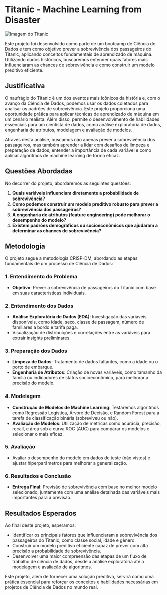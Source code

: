 # Titanic - Machine Learning from Disaster

![Imagem do Titanic](https://upload.wikimedia.org/wikipedia/commons/f/fd/RMS_Titanic_3.jpg)

Este projeto foi desenvolvido como parte de um bootcamp de Ciência de Dados e tem como objetivo prever a sobrevivência dos passageiros do Titanic, aplicando conceitos fundamentais de aprendizado de máquina. Utilizando dados históricos, buscaremos entender quais fatores mais influenciaram as chances de sobrevivência e como construir um modelo preditivo eficiente.

## Justificativa

O naufrágio do Titanic é um dos eventos mais icônicos da história e, com o avanço da Ciência de Dados, podemos usar os dados coletados para analisar os padrões de sobrevivência. Este projeto proporciona uma oportunidade prática para aplicar técnicas de aprendizado de máquina em um cenário realista. Além disso, permite o desenvolvimento de habilidades essenciais para um cientista de dados, como análise exploratória de dados, engenharia de atributos, modelagem e avaliação de modelos.

Através desta análise, buscamos não apenas prever a sobrevivência dos passageiros, mas também aprender a lidar com desafios de limpeza e preparação de dados, entender a importância de cada variável e como aplicar algoritmos de machine learning de forma eficaz.

## Questões Abordadas

No decorrer do projeto, abordaremos as seguintes questões:

1. **Quais variáveis influenciam diretamente a probabilidade de sobrevivência?**
2. **Como podemos construir um modelo preditivo robusto para prever a sobrevivência dos passageiros?**
3. **A engenharia de atributos (feature engineering) pode melhorar o desempenho do modelo?**
4. **Existem padrões demográficos ou socioeconômicos que ajudaram a determinar as chances de sobrevivência?**

## Metodologia

O projeto segue a metodologia CRISP-DM, abordando as etapas fundamentais de um processo de Ciência de Dados:

### 1. Entendimento do Problema
   - **Objetivo**: Prever a sobrevivência de passageiros do Titanic com base em suas características individuais.

### 2. Entendimento dos Dados
   - **Análise Exploratória de Dados (EDA)**: Investigação das variáveis disponíveis, como idade, sexo, classe de passagem, número de familiares a bordo e tarifa paga.
   - Visualização de distribuições e correlações entre as variáveis para extrair insights preliminares.

### 3. Preparação dos Dados
   - **Limpeza de Dados**: Tratamento de dados faltantes, como a idade ou o porto de embarque.
   - **Engenharia de Atributos**: Criação de novas variáveis, como tamanho da família ou indicadores de status socioeconômico, para melhorar a precisão do modelo.

### 4. Modelagem
   - **Construção de Modelos de Machine Learning**: Testaremos algoritmos como Regressão Logística, Árvore de Decisão, e Random Forest para a tarefa de classificação binária (sobreviveu ou não).
   - **Avaliação de Modelos**: Utilização de métricas como acurácia, precisão, recall, e área sob a curva ROC (AUC) para comparar os modelos e selecionar o mais eficaz.

### 5. Avaliação
   - Avaliar o desempenho do modelo em dados de teste (não vistos) e ajustar hiperparâmetros para melhorar a generalização.

### 6. Resultados e Conclusão
   - **Entrega Final**: Previsão de sobrevivência com base no melhor modelo selecionado, juntamente com uma análise detalhada das variáveis mais importantes para a previsão.

## Resultados Esperados

Ao final deste projeto, esperamos:

- Identificar os principais fatores que influenciaram a sobrevivência dos passageiros do Titanic, como classe social, idade e gênero.
- Construir um modelo preditivo eficiente capaz de prever com alta precisão a probabilidade de sobrevivência.
- Desenvolver uma maior compreensão das etapas de um fluxo de trabalho de ciência de dados, desde a análise exploratória até a modelagem e avaliação de algoritmos.

Este projeto, além de fornecer uma solução preditiva, servirá como uma prática essencial para reforçar os conceitos e habilidades necessárias em projetos de Ciência de Dados no mundo real.
